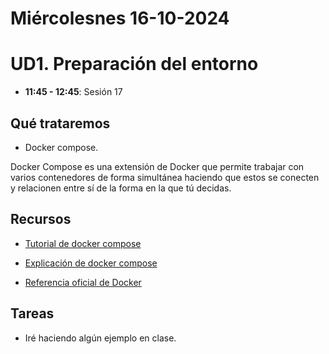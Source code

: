 
# Miércolesnes 16-10-2024

# UD1. Preparación del entorno

- **11:45 - 12:45**: Sesión 17

## Qué trataremos

- Docker compose.

Docker Compose es una extensión de Docker que permite trabajar con varios contenedores de forma simultánea haciendo que estos se conecten y relacionen entre sí de la forma en la que tú decidas.

## Recursos

- [Tutorial de docker compose](https://anderfernandez.com/blog/tutorial-docker-compose/)

- [Explicación de docker compose](https://pabpereza.dev/docs/cursos/docker/Docker_compose)

- [Referencia oficial de Docker](https://docs.docker.com/reference/)

## Tareas

- Iré haciendo algún ejemplo en clase.


